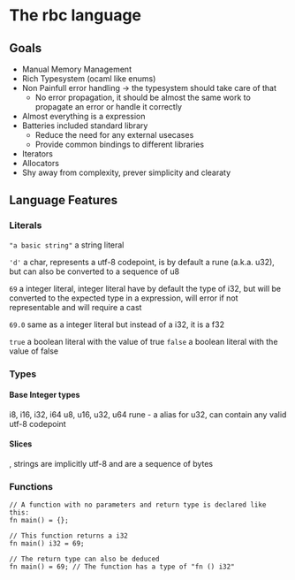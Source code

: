 # The rbc language

## Goals

- Manual Memory Management
- Rich Typesystem (ocaml like enums)
- Non Painfull error handling -> the typesystem should take care of that
    - No error propagation, it should be almost the same work to propagate an error or handle it correctly
- Almost everything is a expression
- Batteries included standard library
    - Reduce the need for any external usecases
    - Provide common bindings to different libraries
- Iterators
- Allocators
- Shy away from complexity, prever simplicity and clearaty


## Language Features

### Literals

`"a basic string"`  a string literal

`'d'`               a char, represents a utf-8 codepoint, is by default a rune (a.k.a. u32), but can also be converted to a sequence of u8

`69`                a integer literal, integer literal have by default the type of i32,
                    but will be converted to the expected type in a expression, will error if not representable and will require a cast

`69.0`              same as a integer literal but instead of a i32, it is a f32

`true`              a boolean literal with the value of true
`false`             a boolean literal with the value of false


### Types

#### Base Integer types

i8, i16, i32, i64
u8, u16, u32, u64
rune - a alias for u32, can contain any valid utf-8 codepoint

#### Slices



, strings are implicitly utf-8 and are a sequence of bytes
### Functions

```rbc
// A function with no parameters and return type is declared like this:
fn main() = {};

// This function returns a i32
fn main() i32 = 69;

// The return type can also be deduced
fn main() = 69; // The function has a type of "fn () i32"
```
